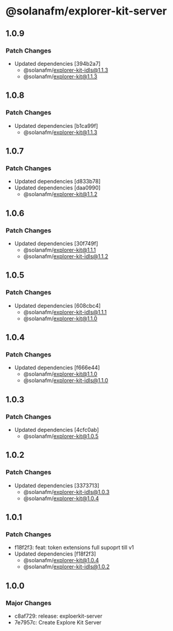 # @solanafm/explorer-kit-server

## 1.0.9

### Patch Changes

- Updated dependencies [394b2a7]
  - @solanafm/explorer-kit-idls@1.1.3
  - @solanafm/explorer-kit@1.1.3

## 1.0.8

### Patch Changes

- Updated dependencies [b1ca99f]
  - @solanafm/explorer-kit@1.1.3

## 1.0.7

### Patch Changes

- Updated dependencies [d833b78]
- Updated dependencies [daa0990]
  - @solanafm/explorer-kit@1.1.2

## 1.0.6

### Patch Changes

- Updated dependencies [30f749f]
  - @solanafm/explorer-kit@1.1.1
  - @solanafm/explorer-kit-idls@1.1.2

## 1.0.5

### Patch Changes

- Updated dependencies [608cbc4]
  - @solanafm/explorer-kit-idls@1.1.1
  - @solanafm/explorer-kit@1.1.0

## 1.0.4

### Patch Changes

- Updated dependencies [f666e44]
  - @solanafm/explorer-kit@1.1.0
  - @solanafm/explorer-kit-idls@1.1.0

## 1.0.3

### Patch Changes

- Updated dependencies [4cfc0ab]
  - @solanafm/explorer-kit@1.0.5

## 1.0.2

### Patch Changes

- Updated dependencies [3373713]
  - @solanafm/explorer-kit-idls@1.0.3
  - @solanafm/explorer-kit@1.0.4

## 1.0.1

### Patch Changes

- f18f2f3: feat: token extensions full supoprt till v1
- Updated dependencies [f18f2f3]
  - @solanafm/explorer-kit@1.0.4
  - @solanafm/explorer-kit-idls@1.0.2

## 1.0.0

### Major Changes

- c8af729: release: exploerkit-server
- 7e7957c: Create Explore Kit Server
